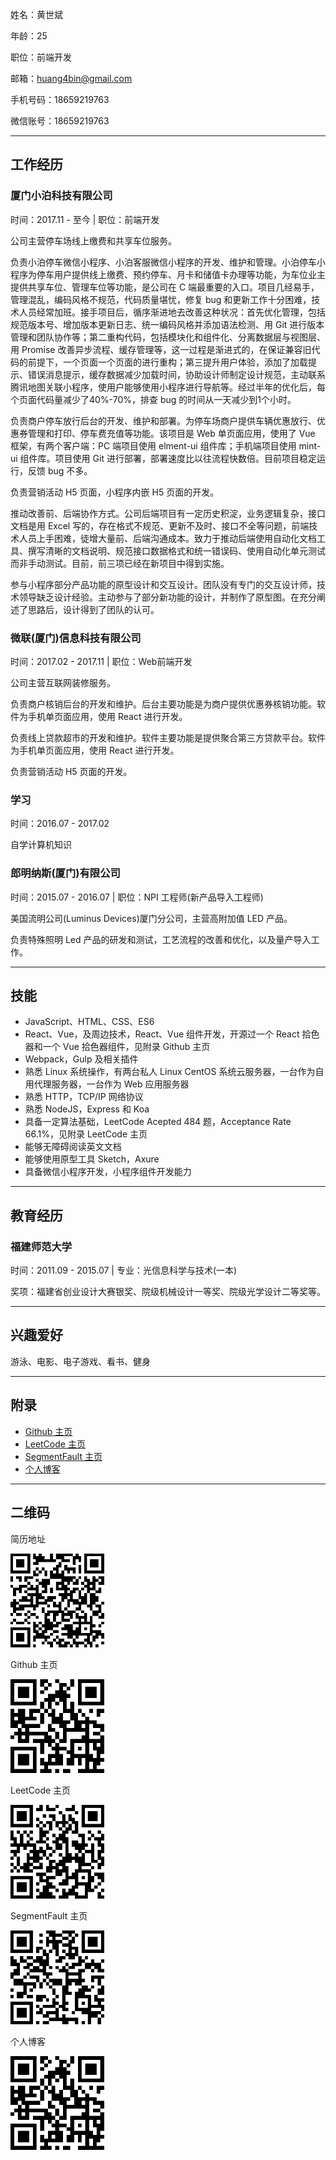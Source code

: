 姓名：黄世斌

年龄：25

职位：前端开发

邮箱：huang4bin@gmail.com

手机号码：18659219763

微信账号：18659219763

---

## 工作经历

### 厦门小泊科技有限公司 

时间：2017.11 - 至今 | 职位：前端开发

公司主营停车场线上缴费和共享车位服务。

负责小泊停车微信小程序、小泊客服微信小程序的开发、维护和管理。小泊停车小程序为停车用户提供线上缴费、预约停车、月卡和储值卡办理等功能，为车位业主提供共享车位、管理车位等功能，是公司在 C 端最重要的入口。项目几经易手，管理混乱，编码风格不规范，代码质量堪忧，修复 bug 和更新工作十分困难，技术人员经常加班。接手项目后，循序渐进地去改善这种状况：首先优化管理，包括规范版本号、增加版本更新日志、统一编码风格并添加语法检测、用 Git 进行版本管理和团队协作等；第二重构代码，包括模块化和组件化、分离数据层与视图层、用 Promise 改善异步流程、缓存管理等，这一过程是渐进式的，在保证兼容旧代码的前提下，一个页面一个页面的进行重构；第三提升用户体验，添加了加载提示、错误消息提示，缓存数据减少加载时间，协助设计师制定设计规范，主动联系腾讯地图关联小程序，使用户能够使用小程序进行导航等。经过半年的优化后，每个页面代码量减少了40%-70%，排查 bug 的时间从一天减少到1个小时。

负责商户停车放行后台的开发、维护和部署。为停车场商户提供车辆优惠放行、优惠券管理和打印、停车费充值等功能。该项目是 Web 单页面应用，使用了 Vue 框架，有两个客户端：PC 端项目使用 elment-ui 组件库；手机端项目使用 mint-ui 组件库。项目使用 Git 进行部署，部署速度比以往流程快数倍。目前项目稳定运行，反馈 bug 不多。

负责营销活动 H5 页面，小程序内嵌 H5 页面的开发。

推动改善前、后端协作方式。公司后端项目有一定历史积淀，业务逻辑复杂，接口文档是用 Excel 写的，存在格式不规范、更新不及时、接口不全等问题，前端技术人员上手困难，徒增大量前、后端沟通成本。致力于推动后端使用自动化文档工具、撰写清晰的文档说明、规范接口数据格式和统一错误码、使用自动化单元测试而非手动测试。目前，前三项已经在新项目中得到实施。

参与小程序部分产品功能的原型设计和交互设计。团队没有专门的交互设计师，技术领导缺乏设计经验。主动参与了部分新功能的设计，并制作了原型图。在充分阐述了思路后，设计得到了团队的认可。

### 微联(厦门)信息科技有限公司

时间：2017.02 - 2017.11 | 职位：Web前端开发

公司主营互联网装修服务。

负责商户核销后台的开发和维护。后台主要功能是为商户提供优惠券核销功能。软件为手机单页面应用，使用 React 进行开发。

负责线上贷款超市的开发和维护。软件主要功能是提供聚合第三方贷款平台。软件为手机单页面应用，使用 React 进行开发。

负责营销活动 H5 页面的开发。

### 学习

时间：2016.07 - 2017.02 

自学计算机知识

### 郎明纳斯(厦门)有限公司

时间：2015.07 - 2016.07 | 职位：NPI 工程师(新产品导入工程师)

美国流明公司(Luminus Devices)厦门分公司，主营高附加值 LED 产品。

负责特殊照明 Led 产品的研发和测试，工艺流程的改善和优化，以及量产导入工作。

---

## 技能

- JavaScript、HTML、CSS、ES6
- React、Vue，及周边技术，React、Vue 组件开发，开源过一个 React 拾色器和一个 Vue 拾色器组件，见附录 Github 主页
- Webpack，Gulp 及相关插件
- 熟悉 Linux 系统操作，有两台私人 Linux CentOS 系统云服务器，一台作为自用代理服务器，一台作为 Web 应用服务器
- 熟悉 HTTP，TCP/IP 网络协议
- 熟悉 NodeJS，Express 和 Koa
- 具备一定算法基础，LeetCode Acepted 484 题，Acceptance Rate 66.1%，见附录 LeetCode 主页
- 能够无障碍阅读英文文档
- 能够使用原型工具 Sketch，Axure
- 具备微信小程序开发，小程序组件开发能力

---

## 教育经历

### 福建师范大学

时间：2011.09 - 2015.07 | 专业：光信息科学与技术(一本)

奖项：福建省创业设计大赛银奖、院级机械设计一等奖、院级光学设计二等奖等。

---

## 兴趣爱好

游泳、电影、电子游戏、看书、健身

---

## 附录

- [Github 主页](https://github.com/huangbuyi)
- [LeetCode 主页](https://leetcode.com/huang4bin/)
- [SegmentFault 主页](https://segmentfault.com/u/notebin)
- [个人博客](https://hsb0.com/blog)

---

## 二维码

简历地址

<img src="https://raw.githubusercontent.com/huangbuyi/resume/master/images/huangshibin_online_resume_qrcode.png" width="150">

Github 主页

<img src="https://raw.githubusercontent.com/huangbuyi/resume/master/images/huangshibin_blog_qrcode.png" width="150">

LeetCode 主页

<img src="https://raw.githubusercontent.com/huangbuyi/resume/master/images/huangshibin_leetcode_qrcode.png" width="150">

SegmentFault 主页

<img src="https://raw.githubusercontent.com/huangbuyi/resume/master/images/huangshibin_segmentfault_qrcode.png" width="150">


个人博客

<img src="https://raw.githubusercontent.com/huangbuyi/resume/master/images/huangshibin_blog_qrcode.png" width="150">
